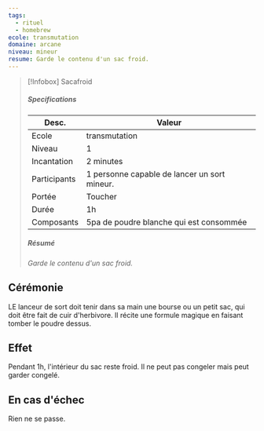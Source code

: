 ```yaml
---
tags:
  - rituel
  - homebrew
ecole: transmutation
domaine: arcane
niveau: mineur
resume: Garde le contenu d'un sac froid.
---
```



> [!Infobox] Sacafroid
> ##### Specifications
> | Desc. | Valeur |
> | --- | --- |
> | Ecole | transmutation |
> | Niveau | 1 |
> | Incantation | 2 minutes |
> | Participants | 1 personne capable de lancer un sort mineur. |
> | Portée | Toucher |
> | Durée | 1h |
> | Composants | 5pa de poudre blanche qui est consommée |
> ##### Résumé
> *Garde le contenu d'un sac froid.*

## Cérémonie
LE lanceur de sort doit tenir dans sa main une bourse ou un petit sac, qui doit être fait de cuir d'herbivore. Il récite une formule magique en faisant tomber le poudre dessus.

## Effet
Pendant 1h, l'intérieur du sac reste froid. Il ne peut pas congeler mais peut garder congelé.

## En cas d'échec
Rien ne se passe.
